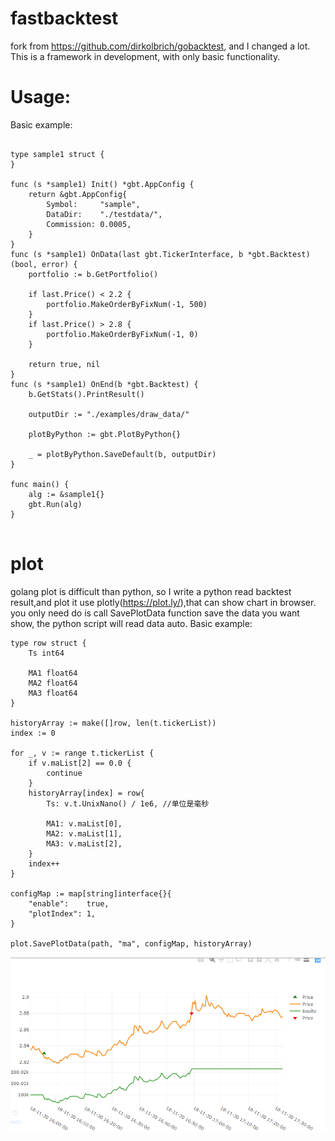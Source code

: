 # fastbacktest
fork from https://github.com/dirkolbrich/gobacktest, and I changed a lot.
This is a framework in development, with only basic functionality.

# Usage:

Basic example:
```

type sample1 struct {
}

func (s *sample1) Init() *gbt.AppConfig {
	return &gbt.AppConfig{
		Symbol:     "sample",
		DataDir:    "./testdata/",
		Commission: 0.0005,
	}
}
func (s *sample1) OnData(last gbt.TickerInterface, b *gbt.Backtest) (bool, error) {
	portfolio := b.GetPortfolio()

	if last.Price() < 2.2 {
		portfolio.MakeOrderByFixNum(-1, 500)
	}
	if last.Price() > 2.8 {
		portfolio.MakeOrderByFixNum(-1, 0)
	}

	return true, nil
}
func (s *sample1) OnEnd(b *gbt.Backtest) {
	b.GetStats().PrintResult()

	outputDir := "./examples/draw_data/"

	plotByPython := gbt.PlotByPython{}

	_ = plotByPython.SaveDefault(b, outputDir)
}

func main() {
	alg := &sample1{}
	gbt.Run(alg)
}


```

# plot
golang plot is difficult than python, so I write a python read backtest result,and plot it use plotly(https://plot.ly/),that can show chart in browser.
you only need do is call SavePlotData function save the data you want show, the python script will read data auto. 
Basic example:
```
type row struct {
    Ts int64

    MA1 float64
    MA2 float64
    MA3 float64
}

historyArray := make([]row, len(t.tickerList))
index := 0

for _, v := range t.tickerList {
    if v.maList[2] == 0.0 {
        continue
    }
    historyArray[index] = row{
        Ts: v.t.UnixNano() / 1e6, //单位是毫秒

        MA1: v.maList[0],
        MA2: v.maList[1],
        MA3: v.maList[2],
    }
    index++
}

configMap := map[string]interface{}{
    "enable":    true,
    "plotIndex": 1,
}

plot.SavePlotData(path, "ma", configMap, historyArray)

```

![sample](/doc/plot1.png)
